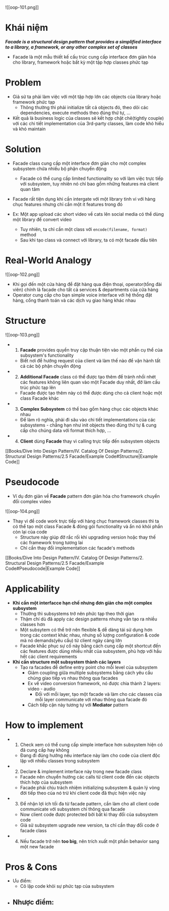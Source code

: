 ![[oop-101.png]]

# Khái niệm

***Facade is a structural design pattern that provides a simplified interface to a library, a framework, or any other complex set of classes***

- Facade là một mẫu thiết kế cấu trúc cung cấp interface đơn giản hóa cho library, framework hoặc bất kỳ một tập hợp classes phức tạp

# Problem

- Giả sử ta phải làm việc với một tập hợp lớn các objects của library hoặc framework phức tạp
	- Thông thường thì phải initialize tất cả objects đó, theo dõi các dependencies, execute methods theo đúng thứ tự, ...
- Kết quả là business logic của classes sẽ kết hợp chặt chẽ(tightly couple) với các chi tiết implementation của 3rd-party classes, làm code khó hiểu và khó maintain

# Solution

- Facade class cung cấp một interface đơn giản cho một complex subsystem chứa nhiều bộ phận chuyển động
	- Facade có thể cung cấp limited functionality so với làm việc trực tiếp với subsystem, tuy nhiên nó chỉ bao gồm những features mà client quan tâm

- Facade rất tiện dụng khi cần intergate với một library tinh vi với hàng chục features nhưng chỉ cần một ít features trong đó
- Ex: Một app upload các short video về cats lên social media có thể dùng một library để convert video
	- Tuy nhiên, ta chỉ cần một class với `encode(filename, format)` method
	- Sau khi tạo class và connect với library, ta có một facade đầu tiên

# Real-World Analogy

![[oop-102.png]]

- Khi gọi đến một cửa hàng để đặt hàng qua điện thoại, operator(tổng đài viên) chính là facade cho tất cả services & departments của cửa hàng
- Operator cung cấp cho bạn simple voice interface với hệ thống đặt hàng, cổng thanh toán và các dịch vụ giao hàng khác nhau

# Structure

![[oop-103.png]]

-  1. **Facade** provides quyền truy cập thuận tiện vào một phần cụ thể của subsystem's functionality
	- Biết nơi để hướng request của client và làm thế nào để vận hành tất cả các bộ phận chuyển động
- 2. **Additional Facade** class có thể được tạo thêm để tránh nhồi nhét các features không liên quan vào một Facade duy nhất, đỡ làm cấu trúc phức tạp lên
	- Facade được tạo thêm này có thể được dùng cho cả client hoặc một class Facade khác
- 3. **Complex Subsystem** có thể bao gồm hàng chục các objects khác nhau
	- Để làm rõ nghĩa, phải đi sâu vào chi tiết implementations của các subsystems - chẳng hạn như init objects theo đúng thứ tự & cung cấp cho chúng data với format thích hợp, ... 
- 4. **Client** dùng **Facade** thay vì calling trực tiếp đến subsystem objects 

[[Books/Dive Into Design Pattern/IV. Catalog Of Design Patterns/2. Structural Design Patterns/2.5 Facade/Example Code#Structure|Example Code]]
# Pseudocode

- Ví dụ đơn giản về **Facade** pattern đơn giản hóa cho framework chuyển đổi complex video

![[oop-104.png]]

- Thay vì để code work trực tiếp với hàng chục framework classes thì ta có thể tạo một class Facade & đóng gói functionality và ẩn nó khỏi phần còn lại của code
	- Structure này giúp đỡ rắc rối khi upgrading version hoặc thay thế các framework trong tương lai
	- Chỉ cần thay đổi implementation các facade's methods

[[Books/Dive Into Design Pattern/IV. Catalog Of Design Patterns/2. Structural Design Patterns/2.5 Facade/Example Code#Pseudocode|Example Code]]

# Applicability

- **Khi cần một interfacce hạn chế nhưng đơn giản cho một complex subsystem**
	- Thường thì subsystems trở nên phức tạp theo thời gian
	- Thậm chí dù đã apply các design patterns nhưng vẫn tạo ra nhiều classes hơn
	- Một subsytem có thể trở nên flexible & dễ dàng tái sử dụng hơn trong các context khác nhau, nhưng số lượng configuration & code mà nó demands(yêu cầu) từ client ngày càng lớn
	- Facade khắc phục sự cố này bằng cách cung cấp một shortcut đến các features được dùng nhiều nhất của subsystem, phù hợp với hầu hết các client requirements
- **Khi cần structure một subsystem thành các layers**
	- Tạo ra facades để define entry point cho mỗi level của subsystem 
		- Giảm coupling giữa multiple subsystems bằng cách yêu cầu chúng giao tiếp vs nhau thông qua facades
		- Ex về video conversion framework, nó được chia thành 2 layers: video - audio
			- Đối với mỗi layer, tạo một facade và làm cho các classes của mỗi layer communicate với nhau thông qua facade đó
		- Cách tiếp cận này tương tự với **Mediator** pattern

# How to implement

- 1. Check xem có thể cung cấp simple interface hơn subsystem hiện có đã cung cấp hay không
	- Đang đi đúng hướng nếu interface này làm cho code của client độc lập với nhiều classes trong subsystem 
- 2. Declare & implement interface này trong new facade class 
	- Facade nên chuyển hướng các calls từ client code đến các objects thích hợp của subsystem
	- Facade phải chịu trách nhiệm initializing subsystem & quản lý vòng đời tiếp theo của nó trừ khi client code đã thực hiện việc này
- 3. Để nhận lợi ích tối đa từ facade pattern, cần làm cho all client code communicate với subsystem chỉ thông qua facade
	- Now client code được protected bởi bất kì thay đổi của subsystem code 
	- Giả sử subsystem upgrade new version, ta chỉ cần thay đổi code ở facade class
- 4. Nếu facade trở nên **too big**, nên trích xuất một phần behavior sang một new facade

# Pros & Cons

- Ưu điểm:
	- Cô lập code khỏi sự phức tạp của subsystem 
- Nhược điểm:
	- 





















